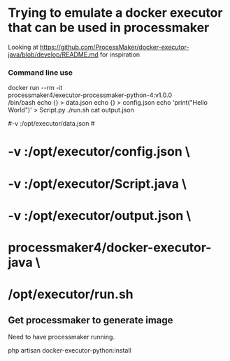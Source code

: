 # Trying to emulate a docker executor that can be used in processmaker

Looking at https://github.com/ProcessMaker/docker-executor-java/blob/develop/README.md for inspiration



### Command line use

docker run --rm -it \
  processmaker4/executor-processmaker-python-4:v1.0.0 \
  /bin/bash
echo {} > data.json
echo {} > config.json
echo 'print("Hello World")' > Script.py
./run.sh
cat output.json


#-v <path to local data.json>:/opt/executor/data.json \#
#  -v <path to local config.json>:/opt/executor/config.json \
#  -v <path to local Script.java>:/opt/executor/Script.java \
#  -v <path to local output.json>:/opt/executor/output.json \
#  processmaker4/docker-executor-java \
#  /opt/executor/run.sh

## Get processmaker to generate image

Need to have processmaker running.

php artisan docker-executor-python:install
